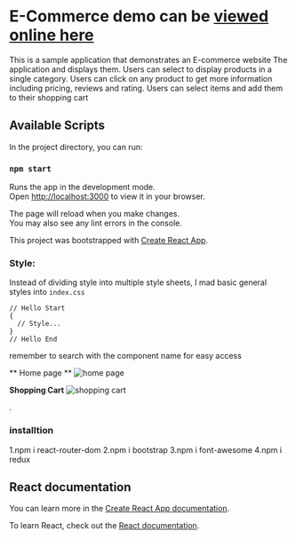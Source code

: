 # E-Commerce demo  can be [viewed online here](https://62fd0bf3abfbca273645784b--vocal-liger-e34e90.netlify.app/)


This is a sample application that demonstrates an E-commerce website  The application  and displays them. Users can select to display products in a single category. Users can click on any product to get more information including pricing, reviews and rating. Users can select items and add them to their shopping cart


## Available Scripts

In the project directory, you can run:

### `npm start`

Runs the app in the development mode.\
Open [http://localhost:3000](http://localhost:3000) to view it in your browser.

The page will reload when you make changes.\
You may also see any lint errors in the console.

This project was bootstrapped with [Create React App](https://github.com/facebook/create-react-app).


### Style:
Instead of dividing style into multiple style sheets, I mad basic general styles into `index.css`
```
// Hello Start
{
  // Style...
}
// Hello End
```
remember to search with the component name for easy access

** Home page **
![home page](https://user-images.githubusercontent.com/85072157/185358343-4ceb4c47-af13-4917-9c2c-4d73d9922bbb.png)

**Shopping Cart**
![shopping cart](https://user-images.githubusercontent.com/85072157/185359919-ef50dce7-ae70-4922-8fba-6e2930bdb442.png)

.
### installtion
1.npm i react-router-dom
2.npm i bootstrap
3.npm i font-awesome
4.npm i redux









## React documentation

You can learn more in the [Create React App documentation](https://facebook.github.io/create-react-app/docs/getting-started).

To learn React, check out the [React documentation](https://reactjs.org/).




